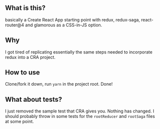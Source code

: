 ## What is this?

basically a Create React App starting point with redux, redux-saga, react-router@4 and glamorous as a CSS-in-JS option.

## Why

I got tired of replicating essentially the same steps needed to incorporate redux into a CRA project.

## How to use

Clone/fork it down, run `yarn` in the project root. Done!

## What about tests?

I just removed the sample test that CRA gives you. Nothing has changed. I should probably throw in some tests for the `rootReducer` and `rootSaga` files at some point.